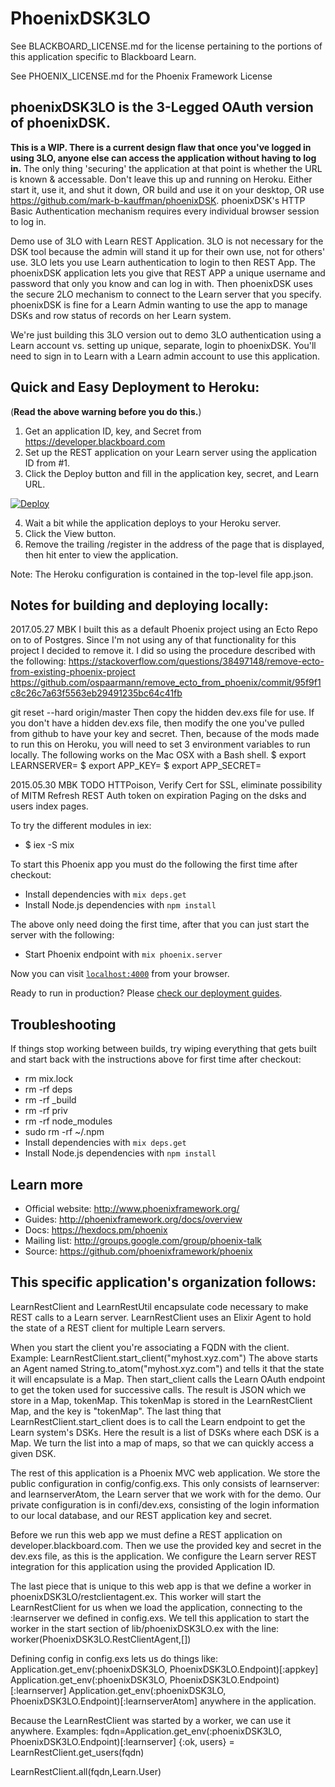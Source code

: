 # PhoenixDSK3LO
See BLACKBOARD_LICENSE.md for the license pertaining to the portions of this application specific to Blackboard Learn.

See PHOENIX_LICENSE.md for the Phoenix Framework License

## phoenixDSK3LO is the 3-Legged OAuth version of phoenixDSK.

**This is a WIP. There is a current design flaw that once you've logged in using 3LO, anyone else can access the application without having to log in.** The only thing 'securing' the application at that point is whether the URL is known & accessable. 
Don't leave this up and running on Heroku. Either start it, use it, and shut it down, OR build and use it on your desktop, OR use https://github.com/mark-b-kauffman/phoenixDSK. phoenixDSK's HTTP Basic Authentication mechanism requires every individual browser session to log in.

Demo use of 3LO with Learn REST Application. 3LO is not necessary for the DSK tool because the admin will
stand it up for their own use, not for others' use. 3LO lets you use Learn authentication to login to then
REST App. The phoenixDSK application lets you give that REST APP a unique username and password that only
you know and can log in with. Then phoenixDSK uses the secure 2LO mechanism to connect to the Learn server that you specify. phoenixDSK is fine for a Learn Admin wanting to use the app to manage DSKs and row status of records on her Learn system.

We're just building this 3LO version out to demo 3LO authentication using a Learn account vs. setting up unique, separate, login to phoenixDSK. You'll need to sign in to Learn with a Learn admin account to use this application.

## Quick and Easy Deployment to Heroku:
(**Read the above warning before you do this.**)
1. Get an application ID, key, and Secret from https://developer.blackboard.com
2. Set up the REST application on your Learn server using the application ID from #1.
3. Click the Deploy button and fill in the application key, secret, and Learn URL.

[![Deploy](https://www.herokucdn.com/deploy/button.svg)](https://heroku.com/deploy?template=https://github.com/mark-b-kauffman/phoenixDSK3LO)

4. Wait a bit while the application deploys to your Heroku server.
5. Click the View button.
6. Remove the trailing /register in the address of the page that is displayed, then hit enter to view the application.

Note: The Heroku configuration is contained in the top-level file app.json.

## Notes for building and deploying locally:

2017.05.27 MBK I built this as a default Phoenix project using an Ecto Repo on to of Postgres.
Since I'm not using any of that functionality for this project I decided to remove it. I did so
using the procedure described with the following:
https://stackoverflow.com/questions/38497148/remove-ecto-from-existing-phoenix-project
https://github.com/ospaarmann/remove_ecto_from_phoenix/commit/95f9f1c8c26c7a63f5563eb29491235bc64c41fb

git reset --hard origin/master Then copy the hidden dev.exs file for use.
If you don't have a hidden dev.exs file, then modify the one you've pulled from github to have your key and secret.
Then, because of the mods made to run this on Heroku, you will need to set 3 environment variables to run locally.
The following works on the Mac OSX with a Bash shell.
$ export LEARNSERVER=<The FQDN of your Learn server here.>
$ export APP_KEY=<Your REST APP Key here.>
$ export APP_SECRET=<Your REST APP Secret here.>

2015.05.30 MBK TODO
HTTPoison, Verify Cert for SSL, eliminate possibility of MITM
Refresh REST Auth token on expiration
Paging on the dsks and users index pages.

To try the different modules in iex:
  * $ iex -S mix

To start this Phoenix app you must do the following the first time after checkout:

  * Install dependencies with `mix deps.get`
  * Install Node.js dependencies with `npm install`

The above only need doing the first time, after that you can just start the server with the following:
  * Start Phoenix endpoint with `mix phoenix.server`

Now you can visit [`localhost:4000`](http://localhost:4000) from your browser.

Ready to run in production? Please [check our deployment guides](http://www.phoenixframework.org/docs/deployment).

## Troubleshooting
If things stop working between builds, try wiping everything that gets built and start back with the instructions above for first time after checkout:
  *  rm mix.lock
  *  rm -rf deps
  *  rm -rf _build
  *  rm -rf priv
  *  rm -rf node_modules
  *  sudo rm -rf ~/.npm
  * Install dependencies with `mix deps.get`
  * Install Node.js dependencies with `npm install`

## Learn more

  * Official website: http://www.phoenixframework.org/
  * Guides: http://phoenixframework.org/docs/overview
  * Docs: https://hexdocs.pm/phoenix
  * Mailing list: http://groups.google.com/group/phoenix-talk
  * Source: https://github.com/phoenixframework/phoenix

## This specific application's organization follows:

LearnRestClient and LearnRestUtil encapsulate code necessary to make REST calls
to a Learn server. LearnRestClient uses an Elixir Agent to hold the state of a
REST client for multiple Learn servers.

When you start the client you're associating a FQDN with the client.
Example: LearnRestClient.start_client("myhost.xyz.com")
The above starts an Agent named String.to_atom("myhost.xyz.com") and tells it
that the state it will encapsulate is a Map. Then start_client calls the
Learn OAuth endpoint to get the token used for successive calls. The result
is JSON which we store in a Map, tokenMap. This tokenMap is stored in the
LearnRestClient Map, and the key is "tokenMap". The last thing that
LearnRestClient.start_client does is to call the Learn endpoint to get
the Learn system's DSKs. Here the result is a list of DSKs where each DSK
is a Map. We turn the list into a map of maps, so that we can quickly access
a given DSK.

The rest of this application is a Phoenix MVC web application. We store the
public configuration in config/config.exs. This only consists of learnserver:
and learnserverAtom, the Learn server that we work with for the demo. Our
private configuration is in confi/dev.exs, consisting of the login information
to our local database, and our REST application key and secret.

Before we run this web app we must define a REST application on
developer.blackboard.com. Then we use the provided key and secret in
the dev.exs file, as this is the application. We configure the Learn server
REST integration for this application using the provided Application ID.

The last piece that is unique to this web app is that we define a worker in
phoenixDSK3LO/restclientagent.ex. This worker will start the LearnRestClient
for us when we load the application, connecting to the :learnserver we
defined in config.exs. We tell this application to start the worker in the
start section of lib/phoenixDSK3LO.ex with the line:
 worker(PhoenixDSK3LO.RestClientAgent,[])

 Defining config in config.exs lets us do things like:
 Application.get_env(:phoenixDSK3LO, PhoenixDSK3LO.Endpoint)[:appkey]
 Application.get_env(:phoenixDSK3LO, PhoenixDSK3LO.Endpoint)[:learnserver]
 Application.get_env(:phoenixDSK3LO, PhoenixDSK3LO.Endpoint)[:learnserverAtom]
 anywhere in the application.

 Because the LearnRestClient was started by a worker, we can use it anywhere.
 Examples:
 fqdn=Application.get_env(:phoenixDSK3LO, PhoenixDSK3LO.Endpoint)[:learnserver]
 {:ok, users} = LearnRestClient.get_users(fqdn)

 LearnRestClient.all(fqdn,Learn.User)

